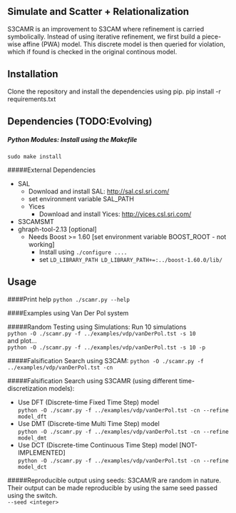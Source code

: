 Simulate and Scatter + Relationalization
---

S3CAMR is an improvement to S3CAM where refinement is carried symbolically.
Instead of using iterative refinement, we first build a piece-wise affine (PWA)
model. This discrete model is then queried for violation, which if found is
checked in the original continous model.

Installation
---
Clone the repository and install the dependencies using pip.
pip install -r requirements.txt

Dependencies (TODO:Evolving)
---
##### Python Modules: Install using the Makefile
    sudo make install

#####External Dependencies
- SAL
    - Download and install SAL: http://sal.csl.sri.com/
    - set environment variable SAL_PATH
    - Yices
        - Download and install Yices: http://yices.csl.sri.com/
- S3CAMSMT
- ghraph-tool-2.13 [optional]
    - Needs Boost >= 1.60 [set environment variable BOOST_ROOT - not working]
        - Install using `./configure .... `
        - set `LD_LIBRARY_PATH LD_LIBRARY_PATH+=:../boost-1.60.0/lib/`

Usage
---
####Print help
    `python ./scamr.py --help`

####Examples using Van Der Pol system

#####Random Testing using Simulations:
Run 10 simulations<br>
    `python -O ./scamr.py -f ../examples/vdp/vanDerPol.tst -s 10`<br>
and plot...<br>
    `python -O ./scamr.py -f ../examples/vdp/vanDerPol.tst -s 10 -p`

#####Falsification Search using S3CAM:
`python -O ./scamr.py -f ../examples/vdp/vanDerPol.tst -cn`

#####Falsification Search using S3CAMR (using different time-discretization models):
- Use DFT (Discrete-time Fixed Time Step) model<br>
    `python -O ./scamr.py -f ../examples/vdp/vanDerPol.tst -cn --refine model_dft`
- Use DMT (Discrete-time Multi Time Step) model<br>
    `python -O ./scamr.py -f ../examples/vdp/vanDerPol.tst -cn --refine model_dmt`
- Use DCT (Discrete-time Continuous Time Step) model [NOT-IMPLEMENTED]<br>
    `python -O ./scamr.py -f ../examples/vdp/vanDerPol.tst -cn --refine model_dct`

#####Reproducible output using seeds:
S3CAM/R are random in nature. Their output can be made reproducible by using the same seed passed using the switch.<br> `--seed <integer>`

